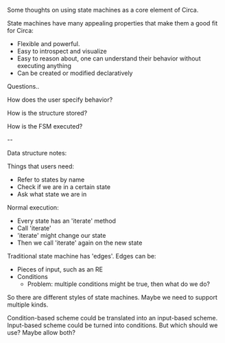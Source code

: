 
Some thoughts on using state machines as a core element of Circa.

State machines have many appealing properties that make them a good
fit for Circa:

 * Flexible and powerful. 
 * Easy to introspect and visualize
 * Easy to reason about, one can understand their behavior without executing anything
 * Can be created or modified declaratively

Questions..

How does the user specify behavior?

How is the structure stored?

How is the FSM executed?

--

Data structure notes:

Things that users need:

 * Refer to states by name
 * Check if we are in a certain state
 * Ask what state we are in

Normal execution:

 * Every state has an 'iterate' method
 * Call 'iterate'
 * 'iterate' might change our state
 * Then we call 'iterate' again on the new state

Traditional state machine has 'edges'. Edges can be:

 * Pieces of input, such as an RE
 * Conditions
   * Problem: multiple conditions might be true, then what do we do?

So there are different styles of state machines. Maybe we need to support multiple kinds.

Condition-based scheme could be translated into an input-based scheme.
Input-based scheme could be turned into conditions.
But which should we use?  Maybe allow both?
